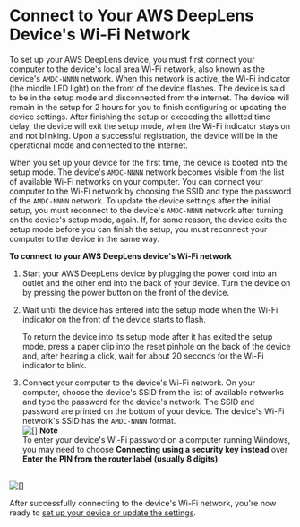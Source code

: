 # Connect to Your AWS DeepLens Device's Wi\-Fi Network<a name="deeplens-getting-started-connect"></a>

To set up your AWS DeepLens device, you must first connect your computer to the device's local area Wi\-Fi network, also known as the device's `AMDC-NNNN` network\. When this network is active, the Wi\-Fi indicator \(the middle LED light\) on the front of the device flashes\. The device is said to be in the setup mode and disconnected from the internet\. The device will remain in the setup for 2 hours for you to finish configuring or updating the device settings\. After finishing the setup or exceeding the allotted time delay, the device will exit the setup mode, when the Wi\-Fi indicator stays on and not blinking\. Upon a successful registration, the device will be in the operational mode and connected to the internet\. 

When you set up your device for the first time, the device is booted into the setup mode\. The device's `AMDC-NNNN` network becomes visible from the list of available Wi\-Fi networks on your computer\. You can connect your computer to the Wi\-Fi network by choosing the SSID and type the password of the `AMDC-NNNN` network\. To update the device settings after the initial setup, you must reconnect to the device's `AMDC-NNNN` network after turning on the device's setup mode, again\. If, for some reason, the device exits the setup mode before you can finish the setup, you must reconnect your computer to the device in the same way\.

**To connect to your AWS DeepLens device's Wi\-Fi network**

1. Start your AWS DeepLens device by plugging the power cord into an outlet and the other end into the back of your device\. Turn the device on by pressing the power button on the front of the device\. 

1. Wait until the device has entered into the setup mode when the Wi\-Fi indicator on the front of the device starts to flash\. 

   To return the device into its setup mode after it has exited the setup mode, press a paper clip into the reset pinhole on the back of the device and, after hearing a click, wait for about 20 seconds for the Wi\-Fi indicator to blink\. 

1. Connect your computer to the device's Wi\-Fi network\. On your computer, choose the device's SSID from the list of available networks and type the password for the device's network\. The SSID and password are printed on the bottom of your device\. The device's Wi\-Fi network's SSID has the `AMDC-NNNN` format\.  
![\[\]](http://docs.aws.amazon.com/deeplens/latest/dg/images/deeplens-ssid-connect.png)
**Note**  
To enter your device's Wi\-Fi password on a computer running Windows, you may need to choose **Connecting using a security key instead** over **Enter the PIN from the router label \(usually 8 digits\)**\.   
     

![\[\]](http://docs.aws.amazon.com/deeplens/latest/dg/images/type-device-wifi-password-in-windows.png)

After successfully connecting to the device's Wi\-Fi network, you're now ready to [set up your device or update the settings](deeplens-getting-started-set-up.md)\.